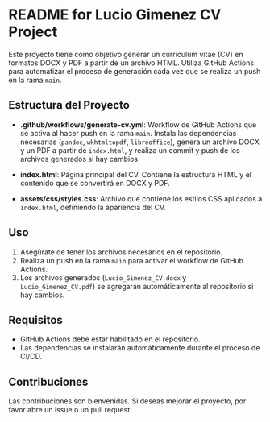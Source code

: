 # README for Lucio Gimenez CV Project

Este proyecto tiene como objetivo generar un currículum vitae (CV) en formatos DOCX y PDF a partir de un archivo HTML. Utiliza GitHub Actions para automatizar el proceso de generación cada vez que se realiza un push en la rama `main`.

## Estructura del Proyecto

- **.github/workflows/generate-cv.yml**: Workflow de GitHub Actions que se activa al hacer push en la rama `main`. Instala las dependencias necesarias (`pandoc`, `wkhtmltopdf`, `libreoffice`), genera un archivo DOCX y un PDF a partir de `index.html`, y realiza un commit y push de los archivos generados si hay cambios.

- **index.html**: Página principal del CV. Contiene la estructura HTML y el contenido que se convertirá en DOCX y PDF.

- **assets/css/styles.css**: Archivo que contiene los estilos CSS aplicados a `index.html`, definiendo la apariencia del CV.

## Uso

1. Asegúrate de tener los archivos necesarios en el repositorio.
2. Realiza un push en la rama `main` para activar el workflow de GitHub Actions.
3. Los archivos generados (`Lucio_Gimenez_CV.docx` y `Lucio_Gimenez_CV.pdf`) se agregarán automáticamente al repositorio si hay cambios.

## Requisitos

- GitHub Actions debe estar habilitado en el repositorio.
- Las dependencias se instalarán automáticamente durante el proceso de CI/CD.

## Contribuciones

Las contribuciones son bienvenidas. Si deseas mejorar el proyecto, por favor abre un issue o un pull request.